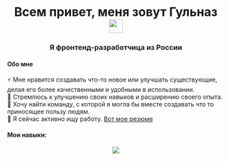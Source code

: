 <h1 align="center">Всем привет, меня зовут Гульназ</h> 
<img src="https://github.com/blackcater/blackcater/raw/main/images/Hi.gif" height="32"/></h1>
<h3 align="center">Я фронтенд-разработчица из России</h3>

<h4>Обо мне </h4>
<p>
  ⚡ Мне нравится создавать что-то новое или улучшать существующие, делая его более качественными и удобными в использовании.<br/>
  🌱 Стремлюсь к улучшению своих навыков и расширению своего опыта.<br/>
  👯 Хочу найти команду, с которой я могла бы вместе создавать что то приносящее пользу людям.<br/>
  🔭 Я сейчас активно ищу работу. <a href="https://hh.ru/resume/01147acbff0da13de40039ed1f554d4e30786b" target="_blank">Вот мое резюме</a>
</p>


<h4>Мои навыки:</h4>
<p align="center">
  <a href="https://skillicons.dev">
    <img src="https://skillicons.dev/icons?i=github,js,html,css,typescript,react,redux" />
  </a>
</p>
